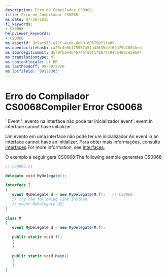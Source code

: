 ```yaml
---
description: Erro do Compilador CS0068
title: Erro do Compilador CS0068
ms.date: 07/20/2015
f1_keywords:
- CS0068
helpviewer_keywords:
- CS0068
ms.assetid: 9c9ac915-e12f-4ceb-8eb0-806790f11a09
ms.openlocfilehash: ca20c4e6b175557a51a43635de169a79b1682bed
ms.sourcegitcommit: d579fb5e4b46745fd0f1f8874c94c6469ce58604
ms.translationtype: MT
ms.contentlocale: pt-BR
ms.lasthandoff: 08/30/2020
ms.locfileid: "89128303"
---
```

# <a name="compiler-error-cs0068"></a><span data-ttu-id="78cf7-103">Erro do Compilador CS0068</span><span class="sxs-lookup"><span data-stu-id="78cf7-103">Compiler Error CS0068</span></span>
<span data-ttu-id="78cf7-104">' Event ': evento na interface não pode ter inicializador</span><span class="sxs-lookup"><span data-stu-id="78cf7-104">'event': event in interface cannot have initializer</span></span>  
  
 <span data-ttu-id="78cf7-105">Um evento em uma interface não pode ter um inicializador.</span><span class="sxs-lookup"><span data-stu-id="78cf7-105">An event in an interface cannot have an initializer.</span></span> <span data-ttu-id="78cf7-106">Para obter mais informações, consulte [interfaces](../programming-guide/interfaces/index.md).</span><span class="sxs-lookup"><span data-stu-id="78cf7-106">For more information, see [Interfaces](../programming-guide/interfaces/index.md).</span></span>  
  
 <span data-ttu-id="78cf7-107">O exemplo a seguir gera CS0068:</span><span class="sxs-lookup"><span data-stu-id="78cf7-107">The following sample generates CS0068:</span></span>  
  
```csharp  
// CS0068.cs  
  
delegate void MyDelegate();  
  
interface I  
{  
   event MyDelegate d = new MyDelegate(M.f);   // CS0068  
   // try the following line instead  
   // event MyDelegate d2;  
}  
  
class M  
{  
   event MyDelegate d = new MyDelegate(M.f);  
  
   public static void f()  
   {  
   }  
  
   public static void Main()  
   {  
   }  
}  
```
